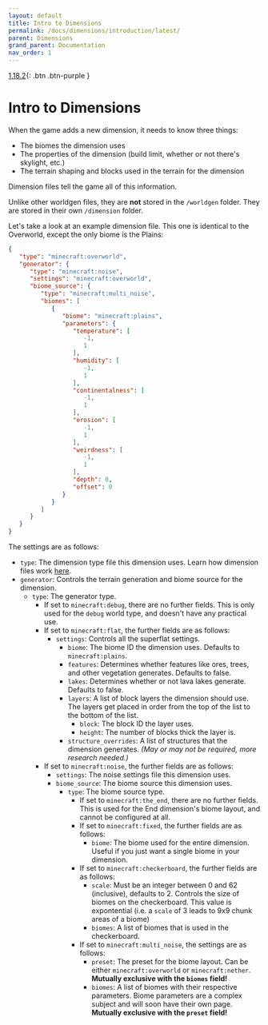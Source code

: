```yaml
---
layout: default
title: Intro to Dimensions
permalink: /docs/dimensions/introduction/latest/
parent: Dimensions
grand_parent: Documentation
nav_order: 1
---
```

[1.18.2](/worldgen-docs/docs/dimensions/introduction/1.18.2/){: .btn .btn-purple }

# Intro to Dimensions

When the game adds a new dimension, it needs to know three things:
* The biomes the dimension uses
* The properties of the dimension (build limit, whether or not there's skylight, etc.)
* The terrain shaping and blocks used in the terrain for the dimension

Dimension files tell the game all of this information.

Unlike other worldgen files, they are **not** stored in the `/worldgen` folder. They are stored in their own `/dimension` folder.

Let's take a look at an example dimension file. This one is identical to the Overworld, except the only biome is the Plains:

```json
{
   "type": "minecraft:overworld",
   "generator": {
      "type": "minecraft:noise",
      "settings": "minecraft:overworld",
      "biome_source": {
         "type": "minecraft:multi_noise",
         "biomes": [
            {
               "biome": "minecraft:plains",
               "parameters": {
                  "temperature": [
                     -1,
                     1
                  ],
                  "humidity": [
                     -1,
                     1
                  ],
                  "continentalness": [
                     -1,
                     1
                  ],
                  "erosion": [
                     -1,
                     1
                  ],
                  "weirdness": [
                     -1,
                     1
                  ],
                  "depth": 0,
                  "offset": 0
               }
            }
         ]
      }
   }
}
```

The settings are as follows:

* `type`: The dimension type file this dimension uses. Learn how dimension files work [here](https://apollodatapacks.github.io/worldgen-docs/docs/dimension-types/).
* `generator`: Controls the terrain generation and biome source for the dimension.
	* `type`: The generator type.
		* If set to `minecraft:debug`, there are no further fields. This is only used for the `debug` world type, and doesn't have any practical use.
		* If set to `minecraft:flat`, the further fields are as follows:
			* `settings`: Controls all the superflat settings.
				* `biome`: The biome ID the dimension uses. Defaults to `minecraft:plains`.
				* `features`: Determines whether features like ores, trees, and other vegetation generates. Defaults to false.
				* `lakes`: Determines whether or not lava lakes generate. Defaults to false.
				* `layers`: A list of block layers the dimension should use. The layers get placed in order from the top of the list to the bottom of the list.
					* `block`: The block ID the layer uses.
					* `height`: The number of blocks thick the layer is.
				* `structure_overrides`: A list of structures that the dimension generates. *(May or may not be required, more research needed.)*
		* If set to `minecraft:noise`, the further fields are as follows:
			* `settings`: The noise settings file this dimension uses.
			* `biome_source`: The biome source this dimension uses.
				* `type`: The biome source type.
					* If set to `minecraft:the_end`, there are no further fields. This is used for the End dimension's biome layout, and cannot be configured at all.
					* If set to `minecraft:fixed`, the further fields are as follows:
						* `biome`: The biome used for the entire dimension. Useful if you just want a single biome in your dimension.
					* If set to `minecraft:checkerboard`, the further fields are as follows:
						* `scale`: Must be an integer between 0 and 62 (inclusive), defaults to 2. Controls the size of biomes on the checkerboard. This value is expontential (i.e. a `scale` of 3 leads to 9x9 chunk areas of a biome)
						* `biomes`: A list of biomes that is used in the checkerboard.
					* If set to `minecraft:multi_noise`, the settings are as follows:
						* `preset`: The preset for the biome layout. Can be either `minecraft:overworld` or `minecraft:nether`. **Mutually exclusive with the `biomes` field!**
						* `biomes`: A list of biomes with their respective parameters. Biome parameters are a complex subject and will soon have their own page. **Mutually exclusive with the `preset` field!**